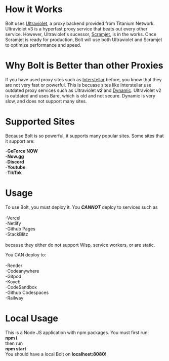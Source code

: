 <h1>
  <b>
    How it Works
  </b>
</h1>
<p>
  Bolt uses <a href="https://github.com/titaniumnetwork-dev/Ultraviolet">Ultraviolet</a>, a proxy backend provided from Titanium Network. Ultraviolet v3 is a hyperfast proxy service that beats out every other service. However, Ultraviolet's sucessor, <a href="https://github.com/MercuryWorkshop/scramjet">Scramjet</a>, is in the works. Once Scramjet is ready for production, Bolt will use both Ultraviolet and Scramjet to optimize performance and speed.
</p>
<h1>
  <b>
    Why Bolt is Better than other Proxies
  </b>
</h1>
<p>
  If you have used proxy sites such as <a href="https://github.com/UseInterstellar/Interstellar">Interstellar</a> before, you know that they are not very fast or powerful. This is becuase sites like Interstellar use outdated proxy services such as Ultraviolet <b><i>v2</i></b> and <a href="https://github.com/NebulaServices/Dynamic">Dynamic</a>. Ultraviolet v2 is outdated and uses Bare, which is old and not secure. Dynamic is very slow, and does not support many sites.
</p>
<h1>
  <b>
    Supported Sites
  </b>
</h1>
<p>
  Because Bolt is so powerful, it supports many popular sites. Some sites that it support are:

  -<b>GeForce NOW</b><br>
  -<b>Now.gg</b><br>
  -<b>Discord</b><br>
  -<b>Youtube</b><br>
  -<b>TikTok</b><br>
</p>
<h1>
  <b>
    Usage
  </b>
</h1>
<p>
  To use Bolt, you must deploy it. You <b><i>CANNOT</i></b> deploy to services such as <br><br>
  -Vercel<br>
  -Netlify<br>
  -Github Pages<br>
  -StackBlitz<br><br>
  because they either do not support Wisp, service workers, or are static.<br>

  You CAN deploy to:<br><br>
  -Render<br>
  -Codeanywhere<br>
  -Gitpod<br>
  -Koyeb<br>
  -CodeSandbox<br>
  -Github Codespaces<br>
  -Railway<br>
</p>
<h1>
  <b>
    Local Usage
  </b>
</h1>
<p>
  This is a Node JS application with npm packages. You must first run:<br>
  <b>npm i</b><br>
  then run
  <br><b>npm start</b><br>
  You should have a local Bolt on <b>localhost:8080</b>!
</p>
